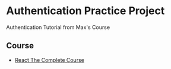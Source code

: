 # Authentication Practice Project

Authentication Tutorial from Max's Course

## Course

- [React The Complete Course](https://www.udemy.com/course/react-the-complete-guide-incl-redux/)
